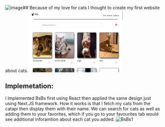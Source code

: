 ![image](https://github.com/user-attachments/assets/20e2ea0f-bebf-4099-a64f-ba9c66e0470b)## Because of my love for cats I thought to create my first website about cats.
<img src="./BsBs0.jpg" width="300" height="200">


## Implemetation:
I implemented BsBs first using React then applied the same design just using Next.JS framework. 
How it works is that I fetch my cats from the catapi then display them with their name. We can search for cats as well as adding them to your favorites, which if you go to your favourites tab would see additional inforamtion about each cat you added.
![BsBs1](https://github.com/user-attachments/assets/569a8871-1e50-4efc-ab76-9918154d8aab)
